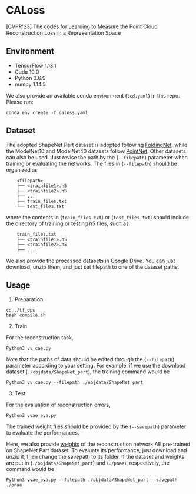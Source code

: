 # CALoss
[CVPR'23] The codes for Learning to Measure the Point Cloud Reconstruction Loss in a Representation Space

## Environment
* TensorFlow 1.13.1
* Cuda 10.0
* Python 3.6.9
* numpy 1.14.5

We also provide an available conda environment (`lcd.yaml`) in this repo. Please run:

```
conda env create -f caloss.yaml
```

## Dataset
The adopted ShapeNet Part dataset is adopted following [FoldingNet](http://www.merl.com/research/license#FoldingNet), while the ModelNet10 and ModelNet40 datasets follow [PointNet](https://github.com/charlesq34/pointnet.git). Other datasets can also be used. Just revise the path by the (`--filepath`) parameter when training or evaluating the networks.
The files in (`--filepath`) should be organized as

        <filepath>
        ├── <trainfile1>.h5 
        ├── <trainfile2>.h5
        ├── ...
        ├── train_files.txt
        └── test_files.txt

where the contents in (`train_files.txt`) or (`test_files.txt`) should include the directory of training or testing h5 files, such as:

        train_files.txt
        ├── <trainfile1>.h5
        ├── <trainfile2>.h5
        ├── ...

We also provide the processed datasets in [Google Drive](https://drive.google.com/file/d/1sjUk8o-wsZp2PJUej4TsmjnOPvjJegKR/view?usp=sharing). You can just download, unzip them, and just set filepath to one of the dataset paths.

## Usage

1. Preparation

```
cd ./tf_ops
bash compile.sh
```

2. Train

For the reconstruction task,
```
Python3 vv_cae.py
```

Note that the paths of data should be edited through the (`--filepath`) parameter according to your setting. For example, if we use the download dataset (`./objdata/ShapeNet_part`), the training command would be

```
Python3 vv_cae.py --filepath ./objdata/ShapeNet_part
```

3. Test

For the evaluation of reconstruction errors,
```
Python3 vvae_eva.py 
```

The trained weight files should be provided by the (`--savepath`) parameter to evaluate the performances.

Here, we also provide [weights](https://drive.google.com/file/d/19IqJ-LV5zpVrstu2yCn-LcUnt9mLaPtq/view?usp=sharing) of the reconstruction network AE pre-trained on ShapeNet Part dataset. To evaluate its performance, just download and unzip it, then change the savepath to its folder.
If the dataset and weights are put in (`./objdata/ShapeNet_part`) and (`./pnae`), respectively, the command would be

```
Python3 vvae_eva.py --filepath ./objdata/ShapeNet_part --savepath ./pnae
```


